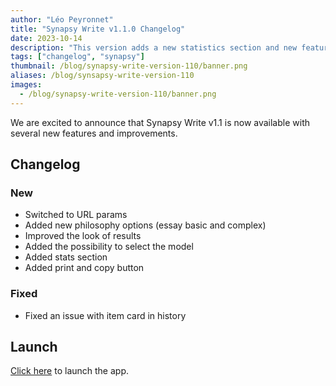 ```yaml
---
author: "Léo Peyronnet"
title: "Synapsy Write v1.1.0 Changelog"
date: 2023-10-14
description: "This version adds a new statistics section and new features to the view page."
tags: ["changelog", "synapsy"]
thumbnail: /blog/synapsy-write-version-110/banner.png
aliases: /blog/synsapsy-write-version-110
images:
  - /blog/synapsy-write-version-110/banner.png
---
```


We are excited to announce that Synapsy Write v1.1 is now available with several new features and improvements.

## Changelog

### New

- Switched to URL params
- Added new philosophy options (essay basic and complex)
- Improved the look of results
- Added the possibility to select the model
- Added stats section
- Added print and copy button

### Fixed

- Fixed an issue with item card in history

## Launch

[Click here](https://write.peyronnet.group) to launch the app.
